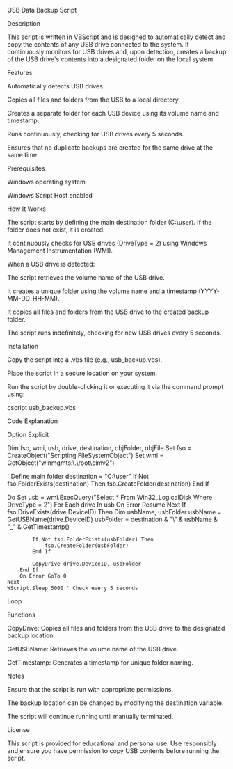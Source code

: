USB Data Backup Script

Description

This script is written in VBScript and is designed to automatically detect and copy the contents of any USB drive connected to the system. It continuously monitors for USB drives and, upon detection, creates a backup of the USB drive's contents into a designated folder on the local system.

Features

Automatically detects USB drives.

Copies all files and folders from the USB to a local directory.

Creates a separate folder for each USB device using its volume name and timestamp.

Runs continuously, checking for USB drives every 5 seconds.

Ensures that no duplicate backups are created for the same drive at the same time.

Prerequisites

Windows operating system

Windows Script Host enabled

How It Works

The script starts by defining the main destination folder (C:\user). If the folder does not exist, it is created.

It continuously checks for USB drives (DriveType = 2) using Windows Management Instrumentation (WMI).

When a USB drive is detected:

The script retrieves the volume name of the USB drive.

It creates a unique folder using the volume name and a timestamp (YYYY-MM-DD_HH-MM).

It copies all files and folders from the USB drive to the created backup folder.

The script runs indefinitely, checking for new USB drives every 5 seconds.

Installation

Copy the script into a .vbs file (e.g., usb_backup.vbs).

Place the script in a secure location on your system.

Run the script by double-clicking it or executing it via the command prompt using:

cscript usb_backup.vbs

Code Explanation

Option Explicit

Dim fso, wmi, usb, drive, destination, objFolder, objFile
Set fso = CreateObject("Scripting.FileSystemObject")
Set wmi = GetObject("winmgmts:\\.\root\cimv2")

' Define main folder
destination = "C:\\user"
If Not fso.FolderExists(destination) Then
    fso.CreateFolder(destination)
End If

Do
    Set usb = wmi.ExecQuery("Select * From Win32_LogicalDisk Where DriveType = 2")
    For Each drive In usb
        On Error Resume Next
        If fso.DriveExists(drive.DeviceID) Then
            Dim usbName, usbFolder
            usbName = GetUSBName(drive.DeviceID)
            usbFolder = destination & "\\" & usbName & "_" & GetTimestamp()
            
            If Not fso.FolderExists(usbFolder) Then
                fso.CreateFolder(usbFolder)
            End If
            
            CopyDrive drive.DeviceID, usbFolder
        End If
        On Error GoTo 0
    Next
    WScript.Sleep 5000 ' Check every 5 seconds
Loop

Functions

CopyDrive: Copies all files and folders from the USB drive to the designated backup location.

GetUSBName: Retrieves the volume name of the USB drive.

GetTimestamp: Generates a timestamp for unique folder naming.

Notes

Ensure that the script is run with appropriate permissions.

The backup location can be changed by modifying the destination variable.

The script will continue running until manually terminated.

License

This script is provided for educational and personal use. Use responsibly and ensure you have permission to copy USB contents before running the script.

